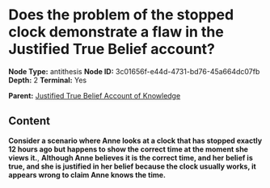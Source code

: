 # Does the problem of the stopped clock demonstrate a flaw in the Justified True Belief account?

**Node Type:** antithesis
**Node ID:** 3c01656f-e44d-4731-bd76-45a664dc07fb
**Depth:** 2
**Terminal:** Yes

**Parent:** [Justified True Belief Account of Knowledge](justified-true-belief-account-of-knowledge.md)

## Content

**Consider a scenario where Anne looks at a clock that has stopped exactly 12 hours ago but happens to show the correct time at the moment she views it.**, **Although Anne believes it is the correct time, and her belief is true, and she is justified in her belief because the clock usually works, it appears wrong to claim Anne knows the time.**
